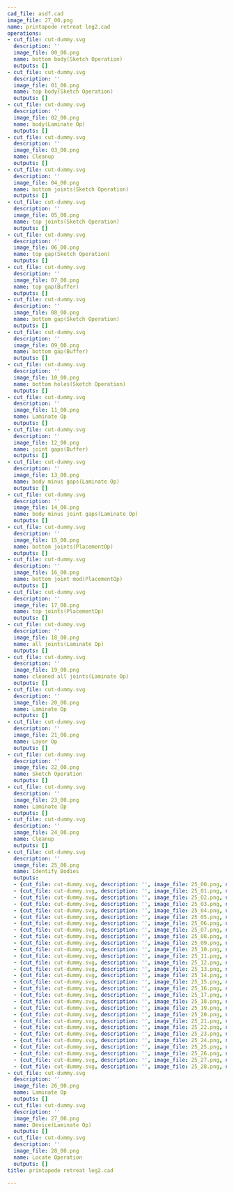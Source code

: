 ```yaml
---
cad_file: asdf.cad
image_file: 27_00.png
name: printapede retreat leg2.cad
operations:
- cut_file: cut-dummy.svg
  description: ''
  image_file: 00_00.png
  name: bottom body(Sketch Operation)
  outputs: []
- cut_file: cut-dummy.svg
  description: ''
  image_file: 01_00.png
  name: top body(Sketch Operation)
  outputs: []
- cut_file: cut-dummy.svg
  description: ''
  image_file: 02_00.png
  name: body(Laminate Op)
  outputs: []
- cut_file: cut-dummy.svg
  description: ''
  image_file: 03_00.png
  name: Cleanup
  outputs: []
- cut_file: cut-dummy.svg
  description: ''
  image_file: 04_00.png
  name: bottom joints(Sketch Operation)
  outputs: []
- cut_file: cut-dummy.svg
  description: ''
  image_file: 05_00.png
  name: top joints(Sketch Operation)
  outputs: []
- cut_file: cut-dummy.svg
  description: ''
  image_file: 06_00.png
  name: top gap(Sketch Operation)
  outputs: []
- cut_file: cut-dummy.svg
  description: ''
  image_file: 07_00.png
  name: top gap(Buffer)
  outputs: []
- cut_file: cut-dummy.svg
  description: ''
  image_file: 08_00.png
  name: bottom gap(Sketch Operation)
  outputs: []
- cut_file: cut-dummy.svg
  description: ''
  image_file: 09_00.png
  name: bottom gap(Buffer)
  outputs: []
- cut_file: cut-dummy.svg
  description: ''
  image_file: 10_00.png
  name: bottom holes(Sketch Operation)
  outputs: []
- cut_file: cut-dummy.svg
  description: ''
  image_file: 11_00.png
  name: Laminate Op
  outputs: []
- cut_file: cut-dummy.svg
  description: ''
  image_file: 12_00.png
  name: joint gaps(Buffer)
  outputs: []
- cut_file: cut-dummy.svg
  description: ''
  image_file: 13_00.png
  name: body minus gaps(Laminate Op)
  outputs: []
- cut_file: cut-dummy.svg
  description: ''
  image_file: 14_00.png
  name: body minus joint gaps(Laminate Op)
  outputs: []
- cut_file: cut-dummy.svg
  description: ''
  image_file: 15_00.png
  name: bottom joints(PlacementOp)
  outputs: []
- cut_file: cut-dummy.svg
  description: ''
  image_file: 16_00.png
  name: bottom joint mod(PlacementOp)
  outputs: []
- cut_file: cut-dummy.svg
  description: ''
  image_file: 17_00.png
  name: top joints(PlacementOp)
  outputs: []
- cut_file: cut-dummy.svg
  description: ''
  image_file: 18_00.png
  name: all joints(Laminate Op)
  outputs: []
- cut_file: cut-dummy.svg
  description: ''
  image_file: 19_00.png
  name: cleaned all joints(Laminate Op)
  outputs: []
- cut_file: cut-dummy.svg
  description: ''
  image_file: 20_00.png
  name: Laminate Op
  outputs: []
- cut_file: cut-dummy.svg
  description: ''
  image_file: 21_00.png
  name: Layer Op
  outputs: []
- cut_file: cut-dummy.svg
  description: ''
  image_file: 22_00.png
  name: Sketch Operation
  outputs: []
- cut_file: cut-dummy.svg
  description: ''
  image_file: 23_00.png
  name: Laminate Op
  outputs: []
- cut_file: cut-dummy.svg
  description: ''
  image_file: 24_00.png
  name: Cleanup
  outputs: []
- cut_file: cut-dummy.svg
  description: ''
  image_file: 25_00.png
  name: Identify Bodies
  outputs:
  - {cut_file: cut-dummy.svg, description: '', image_file: 25_00.png, name: Body 0}
  - {cut_file: cut-dummy.svg, description: '', image_file: 25_01.png, name: Body 1}
  - {cut_file: cut-dummy.svg, description: '', image_file: 25_02.png, name: Body 2}
  - {cut_file: cut-dummy.svg, description: '', image_file: 25_03.png, name: Body 3}
  - {cut_file: cut-dummy.svg, description: '', image_file: 25_04.png, name: Body 4}
  - {cut_file: cut-dummy.svg, description: '', image_file: 25_05.png, name: Body 5}
  - {cut_file: cut-dummy.svg, description: '', image_file: 25_06.png, name: Body 6}
  - {cut_file: cut-dummy.svg, description: '', image_file: 25_07.png, name: Body 7}
  - {cut_file: cut-dummy.svg, description: '', image_file: 25_08.png, name: Body 8}
  - {cut_file: cut-dummy.svg, description: '', image_file: 25_09.png, name: Body 9}
  - {cut_file: cut-dummy.svg, description: '', image_file: 25_10.png, name: Body 10}
  - {cut_file: cut-dummy.svg, description: '', image_file: 25_11.png, name: Body 11}
  - {cut_file: cut-dummy.svg, description: '', image_file: 25_12.png, name: Body 12}
  - {cut_file: cut-dummy.svg, description: '', image_file: 25_13.png, name: Body 13}
  - {cut_file: cut-dummy.svg, description: '', image_file: 25_14.png, name: Body 14}
  - {cut_file: cut-dummy.svg, description: '', image_file: 25_15.png, name: Body 15}
  - {cut_file: cut-dummy.svg, description: '', image_file: 25_16.png, name: Body 16}
  - {cut_file: cut-dummy.svg, description: '', image_file: 25_17.png, name: Body 17}
  - {cut_file: cut-dummy.svg, description: '', image_file: 25_18.png, name: Body 18}
  - {cut_file: cut-dummy.svg, description: '', image_file: 25_19.png, name: Body 19}
  - {cut_file: cut-dummy.svg, description: '', image_file: 25_20.png, name: Body 20}
  - {cut_file: cut-dummy.svg, description: '', image_file: 25_21.png, name: Body 21}
  - {cut_file: cut-dummy.svg, description: '', image_file: 25_22.png, name: Body 22}
  - {cut_file: cut-dummy.svg, description: '', image_file: 25_23.png, name: Body 23}
  - {cut_file: cut-dummy.svg, description: '', image_file: 25_24.png, name: Body 24}
  - {cut_file: cut-dummy.svg, description: '', image_file: 25_25.png, name: Body 25}
  - {cut_file: cut-dummy.svg, description: '', image_file: 25_26.png, name: Body 26}
  - {cut_file: cut-dummy.svg, description: '', image_file: 25_27.png, name: Body 27}
  - {cut_file: cut-dummy.svg, description: '', image_file: 25_28.png, name: Body 28}
- cut_file: cut-dummy.svg
  description: ''
  image_file: 26_00.png
  name: Laminate Op
  outputs: []
- cut_file: cut-dummy.svg
  description: ''
  image_file: 27_00.png
  name: Device(Laminate Op)
  outputs: []
- cut_file: cut-dummy.svg
  description: ''
  image_file: 28_00.png
  name: Locate Operation
  outputs: []
title: printapede retreat leg2.cad

---
```

